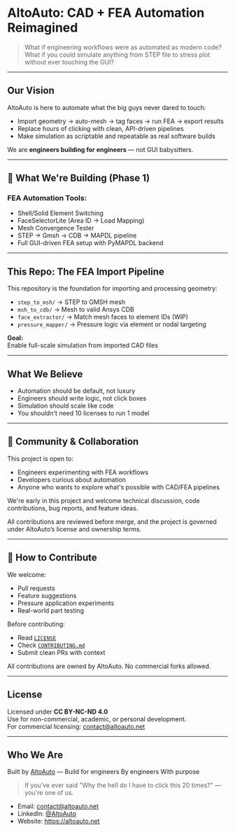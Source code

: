 # AltoAuto: CAD + FEA Automation Reimagined

> What if engineering workflows were as automated as modern code?  
> What if you could simulate anything from STEP file to stress plot without ever touching the GUI?

---

## Our Vision

AltoAuto is here to automate what the big guys never dared to touch:

- Import geometry → auto-mesh → tag faces → run FEA → export results  
- Replace hours of clicking with clean, API-driven pipelines  
- Make simulation as scriptable and repeatable as real software builds

We are **engineers building for engineers** — not GUI babysitters.

---

## 🔧 What We're Building (Phase 1)

### FEA Automation Tools:
- Shell/Solid Element Switching
- FaceSelectorLite (Area ID → Load Mapping)
- Mesh Convergence Tester
- STEP → Gmsh → CDB → MAPDL pipeline
- Full GUI-driven FEA setup with PyMAPDL backend

---

## This Repo: The FEA Import Pipeline

This repository is the foundation for importing and processing geometry:

- `step_to_msh/` → STEP to GMSH mesh
- `msh_to_cdb/` → Mesh to valid Ansys CDB
- `face_extractor/` → Match mesh faces to element IDs (WIP)
- `pressure_mapper/` → Pressure logic via element or nodal targeting

**Goal:**  
Enable full-scale simulation from imported CAD files

---

## What We Believe

- Automation should be default, not luxury
- Engineers should write logic, not click boxes
- Simulation should scale like code
- You shouldn't need 10 licenses to run 1 model

---

## 👥 Community & Collaboration

This project is open to:
- Engineers experimenting with FEA workflows
- Developers curious about automation
- Anyone who wants to explore what's possible with CAD/FEA pipelines

We're early in this project and welcome technical discussion, code contributions, bug reports, and feature ideas.  

All contributions are reviewed before merge, and the project is governed under AltoAuto’s license and ownership terms.

---

## 🤝 How to Contribute

We welcome:
- Pull requests
- Feature suggestions
- Pressure application experiments
- Real-world part testing

Before contributing:
- Read [`LICENSE`](LICENSE)
- Check [`CONTRIBUTING.md`](CONTRIBUTING.md)
- Submit clean PRs with context

All contributions are owned by AltoAuto. No commercial forks allowed.

---

## License

Licensed under **CC BY-NC-ND 4.0**  
Use for non-commercial, academic, or personal development.  
For commercial licensing: [contact@altoauto.net](mailto:contact@altoauto.net)

---

## Who We Are

Built by [AltoAuto](https://altoauto.net) — Build for engineers By engineers With purpose

> If you’ve ever said "Why the hell do I have to click this 20 times?" — you're one of us.

- Email: [contact@altoauto.net](mailto:contact@altoauto.net)
- LinkedIn: [@AltoAuto](https://www.linkedin.com/company/altoauto)
- Website: https://altoauto.net
